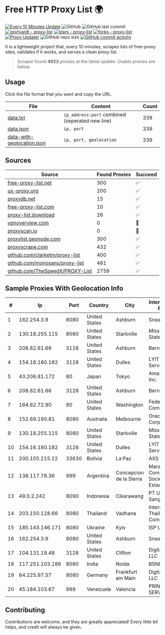 
# Free HTTP Proxy List 🌍

[![Every 10 Minutes Update](https://github.com/mertguvencli/http-proxy-list/actions/workflows/main.yml/badge.svg?branch=main)](https://github.com/mertguvencli/http-proxy-list/actions/workflows/main.yml)
![GitHub](https://img.shields.io/github/license/mertguvencli/http-proxy-list)
![GitHub last commit](https://img.shields.io/github/last-commit/mertguvencli/http-proxy-list)
[![zevtyardt - proxy-list](https://img.shields.io/static/v1?label=zevtyardt&message=proxy-list&color=blue&logo=github)](https://github.com/zevtyardt/proxy-list "Go to GitHub repo")
[![stars - proxy-list](https://img.shields.io/github/stars/zevtyardt/proxy-list?style=social)](https://github.com/zevtyardt/proxy-list)
[![forks - proxy-list](https://img.shields.io/github/forks/zevtyardt/proxy-list?style=social)](https://github.com/zevtyardt/proxy-list)
[![Proxy Updater](https://github.com/zevtyardt/proxy-list/workflows/Proxy%20Updater/badge.svg)](https://github.com/zevtyardt/proxy-list/actions?query=workflow:"Proxy+Updater")
![GitHub repo size](https://img.shields.io/github/repo-size/zevtyardt/proxy-list)
[![GitHub commit activity](https://img.shields.io/github/commit-activity/m/zevtyardt/proxy-list?logo=commits)](https://github.com/zevtyardt/proxy-list/commits/main)

It is a lightweight project that, every 10 minutes, scrapes lots of free-proxy sites, validates if it works, and serves a clean proxy list.

> Scraper found **4923** proxies at the latest update. Usable proxies are below.

## Usage

Click the file format that you want and copy the URL.

|File|Content|Count|
|----|-------|-----|
|[data.txt](https://raw.githubusercontent.com/mertguvencli/http-proxy-list/main/proxy-list/data.txt)|`ip_address:port` combined (seperated new line)|339|
|[data.json](https://raw.githubusercontent.com/mertguvencli/http-proxy-list/main/proxy-list/data.json)|`ip, port`|339|
|[data-with-geolocation.json](https://raw.githubusercontent.com/mertguvencli/http-proxy-list/main/proxy-list/data-with-geolocation.json)|`ip, port, geolocation`|339|

## Sources

|Source|Found Proxies|Succeed|
|------|-------------|-------|
|[free-proxy-list.net](https://free-proxy-list.net)|300|✅|
|[us-proxy.org](https://www.us-proxy.org)|200|✅|
|[proxydb.net](http://proxydb.net)|15|✅|
|[free-proxy-list.com](https://free-proxy-list.com/?page=&port=&type%5B%5D=http&type%5B%5D=https&up_time=0&search=Search)|10|✅|
|[proxy-list.download](https://www.proxy-list.download/HTTP)|26|✅|
|[vpnoverview.com](https://vpnoverview.com/privacy/anonymous-browsing/free-proxy-servers)|0|🚫|
|[proxyscan.io](https://www.proxyscan.io)|0|🚫|
|[proxylist.geonode.com](https://proxylist.geonode.com/api/proxy-list?limit=300&page=1&sort_by=lastChecked&sort_type=desc&protocols=http,https)|300|✅|
|[proxyscrape.com](https://api.proxyscrape.com/v2/?request=displayproxies&protocol=http&timeout=10000&country=all&ssl=all&anonymity=all)|432|✅|
|[github.com/clarketm/proxy-list](https://raw.githubusercontent.com/clarketm/proxy-list/master/proxy-list-raw.txt)|400|✅|
|[github.com/monosans/proxy-list](https://raw.githubusercontent.com/monosans/proxy-list/main/proxies/http.txt)|481|✅|
|[github.com/TheSpeedX/PROXY-List](https://raw.githubusercontent.com/TheSpeedX/PROXY-List/master/http.txt)|2759|✅|


## Sample Proxies With Geolocation Info

|#|Ip|Port|Country|City|Internet Service Provider|
|-|--|----|-------|----|-------------------------|
|1|162.254.3.9|8080|United States|Ashburn|Sneaker Server|
|2|130.18.255.115|8080|United States|Starkville|Mississippi State University|
|3|208.82.61.66|3128|United States|Ashburn|Bernardi Sounds|
|4|154.16.180.182|3128|United States|Dulles|LYIT Internet Services|
|5|43.206.81.172|80|Japan|Tokyo|Amazon.com, Inc.|
|6|208.82.61.66|3128|United States|Ashburn|Bernardi Sounds|
|7|164.62.72.90|80|United States|Washington|Federal Trade Commission|
|8|152.69.190.81|8080|Australia|Melbourne|Oracle Corporation|
|9|130.18.255.115|8080|United States|Starkville|Mississippi State University|
|10|154.16.180.182|3128|United States|Dulles|LYIT Internet Services|
|11|200.105.215.22|33630|Bolivia|La Paz|AXS Bolivia S. A.|
|12|138.117.78.36|999|Argentina|Concepcion de la Sierra|Marandu Comunicaciones Sociedad Del Estado|
|13|49.0.2.242|8090|Indonesia|Cikarawang|PT Usaha Adi Sanggoro|
|14|203.150.128.66|8080|Thailand|Vadhana|Internet Thailand Company Ltd|
|15|185.143.146.171|8080|Ukraine|Kyiv|ISP UTELS|
|16|162.254.3.9|8080|United States|Ashburn|Sneaker Server|
|17|104.131.19.48|3128|United States|Clifton|DigitalOcean, LLC|
|18|117.251.103.186|8080|India|Noida|BSNL Internet|
|19|64.225.97.57|8080|Germany|Frankfurt am Main|DigitalOcean, LLC|
|20|45.184.103.67|999|Venezuela|Valencia|PRINTER-NET-SERVICE, C.A.|



## Contributing

Contributions are welcome, and they are greatly appreciated! Every
little bit helps, and credit will always be given.

